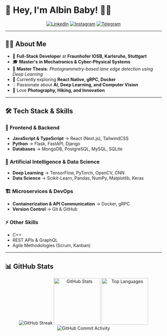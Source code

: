 # 🚀 Hey, I'm Albin Baby! 👋😊  

<div align="center">

[![LinkedIn](https://img.shields.io/badge/-LinkedIn-0A66C2?style=for-the-badge&logo=linkedin&logoColor=white)](https://www.linkedin.com/in/albin-babyy/) 
[![Instagram](https://img.shields.io/badge/-Instagram-E4405F?style=for-the-badge&logo=instagram&logoColor=white)](https://www.instagram.com/_._try8yorself_._/) 
[![Telegram](https://img.shields.io/badge/-Telegram-0088CC?style=for-the-badge&logo=telegram&logoColor=white)](https://t.me/sd_albin_baby)

</div>

---

## 🧑‍💻 **About Me**

- 💼 **Full-Stack Developer** at **Fraunhofer IOSB, Karlsruhe, Stuttgart**
- 🎓 **Master's in Mechatronics & Cyber-Physical Systems**
- 📜 **Master Thesis**: *Photogrammetry-based lane edge detection using Deep Learning*
- 🌱 Currently exploring **React Native, gRPC, Docker**
- 💡 Passionate about **AI, Deep Learning, and Computer Vision**
- 📸 Love **Photography, Hiking, and Innovation**

---

## 🛠 **Tech Stack & Skills**

### 🚀 **Frontend & Backend**
- **JavaScript & TypeScript** → React (Next.js), TailwindCSS
- **Python** → Flask, FastAPI, Django
- **Databases** → MongoDB, PostgreSQL, MySQL, SQLite

### 🤖 **Artificial Intelligence & Data Science**
- **Deep Learning** → TensorFlow, PyTorch, OpenCV, CNN
- **Data Science** → Scikit-Learn, Pandas, NumPy, Matplotlib, Keras

### 🏗️ **Microservices & DevOps**
- **Containerization & API Communication** → Docker, gRPC
- **Version Control** → Git & GitHub

### ⚡ **Other Skills**
- C++
- REST APIs & GraphQL
- Agile Methodologies (Scrum, Kanban)

---

## 📊 **GitHub Stats**

<div align="center">
  <img src="https://github-readme-streak-stats.herokuapp.com/?user=albinbabyme05&theme=radical&locale=de" alt="GitHub Streak" />
  <img src="https://github-readme-stats.vercel.app/api?username=albinbabyme05&show_icons=true&theme=radical" alt="GitHub Stats" height="150">
  <img src="https://github-readme-stats.vercel.app/api/top-langs/?username=albinbabyme05&layout=compact&theme=radical" alt="Top Languages" height="150">
  <img src="https://activity-graph.herokuapp.com/graph?username=albinbabyme05&theme=radical&hide_border=true" alt="GitHub Commit Activity" />
</div>


